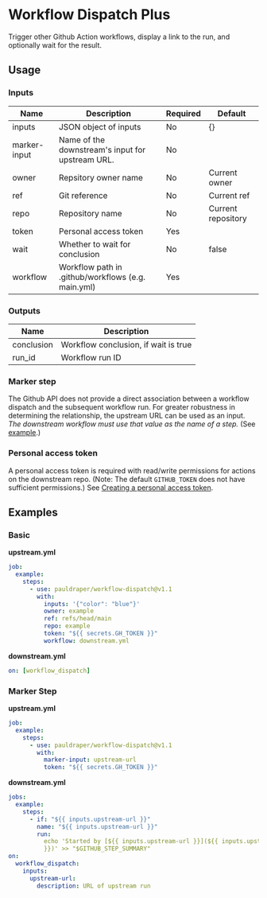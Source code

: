 # Workflow Dispatch Plus

Trigger other Github Action workflows, display a link to the run, and optionally
wait for the result.

## Usage

### Inputs

| Name         | Description                                        | Required | Default            |
| ------------ | -------------------------------------------------- | -------- | ------------------ |
| inputs       | JSON object of inputs                              | No       | {}                 |
| marker-input | Name of the downstream's input for upstream URL.   | No       |                    |
| owner        | Repsitory owner name                               | No       | Current owner      |
| ref          | Git reference                                      | No       | Current ref        |
| repo         | Repository name                                    | No       | Current repository |
| token        | Personal access token                              | Yes      |                    |
| wait         | Whether to wait for conclusion                     | No       | false              |
| workflow     | Workflow path in .github/workflows (e.g. main.yml) | Yes      |

### Outputs

| Name       | Description                          |
| ---------- | ------------------------------------ |
| conclusion | Workflow conclusion, if wait is true |
| run_id     | Workflow run ID                      |

### Marker step

The Github API does not provide a direct association between a workflow dispatch
and the subsequent workflow run. For greater robustness in determining the
relationship, the upstream URL can be used as an input. _The downstream workflow
must use that value as the name of a step._ (See [example](#marker-step-1).)

### Personal access token

A personal access token is required with read/write permissions for actions on
the downstream repo. (Note: The default `GITHUB_TOKEN` does not have sufficient
permissions.) See
[Creating a personal access token](https://docs.github.com/en/authentication/keeping-your-account-and-data-secure/creating-a-personal-access-token).

## Examples

### Basic

**upstream.yml**

```yml
job:
  example:
    steps:
      - use: pauldraper/workflow-dispatch@v1.1
        with:
          inputs: '{"color": "blue"}'
          owner: example
          ref: refs/head/main
          repo: example
          token: "${{ secrets.GH_TOKEN }}"
          workflow: downstream.yml
```

**downstream.yml**

```yml
on: [workflow_dispatch]
```

### Marker Step

**upstream.yml**

```yml
job:
  example:
    steps:
      - use: pauldraper/workflow-dispatch@v1.1
        with:
          marker-input: upstream-url
          token: "${{ secrets.GH_TOKEN }}"
```

**downstream.yml**

```yml
jobs:
  example:
    steps:
      - if: "${{ inputs.upstream-url }}"
        name: "${{ inputs.upstream-url }}"
        run:
          echo 'Started by [${{ inputs.upstream-url }}](${{ inputs.upstream-url
          }})' >> "$GITHUB_STEP_SUMMARY"
on:
  workflow_dispatch:
    inputs:
      upstream-url:
        description: URL of upstream run
```
